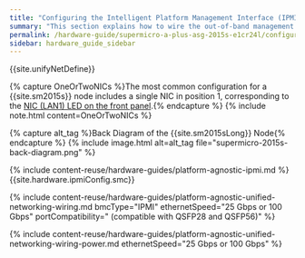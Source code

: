 ```yaml
---
title: "Configuring the Intelligent Platform Management Interface (IPMI) and Wiring Your Supermicro A+ ASG-2015S-E1CR24L Nodes"
summary: "This section explains how to wire the out-of-band management (IPMI) port, 25 Gbps or 100 Gbps ports, and power on Supermicro 2015S nodes."
permalink: /hardware-guide/supermicro-a-plus-asg-2015s-e1cr24l/configuring-ipmi-wiring-nodes.html
sidebar: hardware_guide_sidebar
---
```


{{site.unifyNetDefine}}

{% capture OneOrTwoNICs %}The most common configuration for a {{site.sm2015s}} node includes a single NIC in position 1, corresponding to the <a href="getting-started.html">NIC (LAN1) LED on the front panel</a>.{% endcapture %}
{% include note.html content=OneOrTwoNICs %}

{% capture alt_tag %}Back Diagram of the {{site.sm2015sLong}} Node{% endcapture %}
{% include image.html alt=alt_tag file="supermicro-2015s-back-diagram.png" %}

{% include content-reuse/hardware-guides/platform-agnostic-ipmi.md %}
{{site.hardware.ipmiConfig.smc}}

{% include content-reuse/hardware-guides/platform-agnostic-unified-networking-wiring.md bmcType="IPMI" ethernetSpeed="25 Gbps or 100 Gbps" portCompatibility=" (compatible with QSFP28 and QSFP56)" %}

{% include content-reuse/hardware-guides/platform-agnostic-unified-networking-wiring-power.md ethernetSpeed="25 Gbps or 100 Gbps" %}
